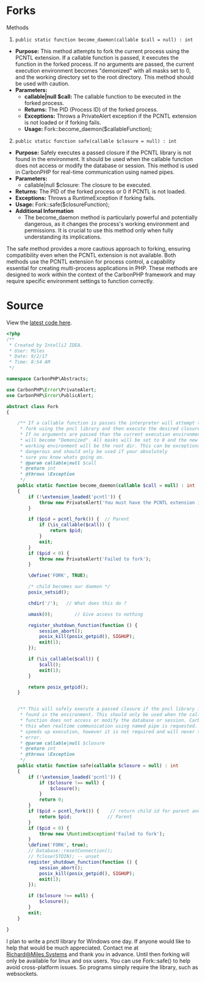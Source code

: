 # Forks


Methods

1) `public static function become_daemon(callable $call = null) : int`
  -  **Purpose:** This method attempts to fork the current process using the PCNTL extension. If a callable function is passed, it executes the function in the forked process. If no arguments are passed, the current execution environment becomes "demonized" with all masks set to 0, and the working directory set to the root directory. This method should be used with caution.
  - **Parameters:**
    - **callable|null $call:** The callable function to be executed in the forked process.
    - **Returns:** The PID (Process ID) of the forked process.
    - **Exceptions:** Throws a PrivateAlert exception if the PCNTL extension is not loaded or if forking fails.
    - **Usage:** Fork::become_daemon($callableFunction);
2) `public static function safe(callable $closure = null) : int`
  - **Purpose:** Safely executes a passed closure if the PCNTL library is not found in the environment. It should be used when the callable function does not access or modify the database or session. This method is used in CarbonPHP for real-time communication using named pipes.
  - **Parameters:**
    - callable|null $closure: The closure to be executed.
  - **Returns:** The PID of the forked process or 0 if PCNTL is not loaded.
  - **Exceptions:** Throws a RuntimeException if forking fails.
  - **Usage:** Fork::safe($closureFunction);
  - **Additional Information**
    - The become_daemon method is particularly powerful and potentially dangerous, as it changes the process's working environment and permissions. It is crucial to use this method only when fully understanding its implications.


The safe method provides a more cautious approach to forking, ensuring compatibility even when the PCNTL extension is not available.
Both methods use the PCNTL extension for process control, a capability essential for creating multi-process applications in PHP.
These methods are designed to work within the context of the CarbonPHP framework and may require specific environment settings to function correctly.


# Source
View the [latest code here](https://github.com/CarbonORM/CarbonPHP/blob/lts/carbonphp/abstracts/Fork.php).

```php
<?php
/**
 * Created by IntelliJ IDEA.
 * User: Miles
 * Date: 9/2/17
 * Time: 8:54 AM
 */

namespace CarbonPHP\Abstracts;

use CarbonPHP\Error\PrivateAlert;
use CarbonPHP\Error\PublicAlert;

abstract class Fork
{

    /** If a callable function is passes the interpreter will attempt to
     * fork using the pncl library and then execute the desired closure.
     * If no arguments are passed than the current execution environment
     * will become "Demonized". All masks will be set to 0 and the new
     * working environment will be the root dir. This can be exceptionally
     * dangerous and should only be used if your absolutely
     * sure you know whats going on.
     * @param callable|null $call
     * @return int
     * @throws \Exception
     */
    public static function become_daemon(callable $call = null) : int        // do not use this unless you know what you are doing
    {
        if (!\extension_loaded('pcntl')) {
            throw new PrivateAlert('You must have the PCNTL extension installed. See Carbon PHP for documentation.');
        }

        if ($pid = pcntl_fork()) {  // Parent
            if (\is_callable($call)) {
                return $pid;
            }
            exit;
        }
        if ($pid < 0) {
            throw new PrivateAlert('Failed to fork');
        }

        \define('FORK', TRUE);

        /* child becomes our daemon */
        posix_setsid();

        chdir('/');   // What does this do ?

        umask(0);        // Give access to nothing

        register_shutdown_function(function () {
            session_abort();
            posix_kill(posix_getpid(), SIGHUP);
            exit(1);
        });

        if (\is_callable($call)) {
            $call();
            exit(1);
        }

        return posix_getpid();
    }


    /** This will safely execute a passed closure if the pncl library in not
     * found in the environment. This should only be used when the callable
     * function does not access or modify the database or session. Carbon uses
     * this when realtime communication using named pipe is requested. It only
     * speeds up execution, however it is not required and will never throw an
     * error.
     * @param callable|null $closure
     * @return int
     * @throws \Exception
     */
    public static function safe(callable $closure = null) : int
    {
        if (!\extension_loaded('pcntl')) {
            if ($closure !== null) {
                $closure();
            }
            return 0;
        }
        if ($pid = pcntl_fork()) {    // return child id for parent and 0 for child
            return $pid;             // Parent
        }
        if ($pid < 0) {
            throw new \RuntimeException('Failed to fork');
        }
        \define('FORK', true);
        // Database::resetConnection();
        // fclose(STDIN); -- unset
        register_shutdown_function(function () {
            session_abort();
            posix_kill(posix_getpid(), SIGHUP);
            exit(1);
        });

        if ($closure !== null) {
            $closure();
        }
        exit;
    }

}
```








I plan to write a pnctl library for Windows one day. If anyone would like to help that would be much appreciated. 
Contact me at Richard@Miles.Systems and thank you in advance. Until then forking will only be available for linux and 
osx users. You can use Fork::safe() to help avoid cross-platform issues. So programs simply require the library, such as 
websockets.

